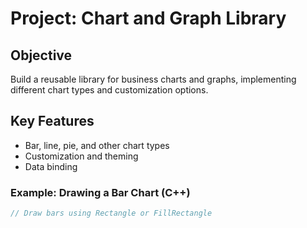 # Project: Chart and Graph Library

## Objective
Build a reusable library for business charts and graphs, implementing different chart types and customization options.

## Key Features
- Bar, line, pie, and other chart types
- Customization and theming
- Data binding

### Example: Drawing a Bar Chart (C++)
```cpp
// Draw bars using Rectangle or FillRectangle
```
